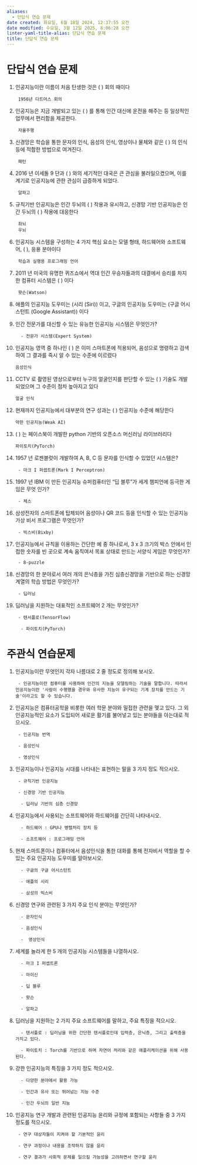 ```yaml
---
aliases:
  - 단답식 연습 문제
date created: 화요일, 6월 18일 2024, 12:37:55 오전
date modified: 수요일, 3월 12일 2025, 8:06:28 오전
linter-yaml-title-alias: 단답식 연습 문제
title: 단답식 연습 문제
---
```


# 단답식 연습 문제

1. 인공지능이란 이름이 처음 탄생한 것은 ( ) 회의 때이다

		1956년 다트머스 회의
2. 인공지능은 지금 개발되고 있는 ( ) 를 통해 인간 대신에 운전을 해주는 등 일상적인 업무에서 편리함을 제공한다.

		자율주행
3. 신경망은 학습을 통한 문자의 인식, 음성의 인식, 영상이나 물체와 같은 ( ) 의 인식등에 적합한 방법으로 여겨진다.

		패턴
4. 2016 년 이세돌 9 단과 ( ) 와의 세기적인 대국은 큰 관심을 불러일으켰으며, 이를 계기로 인공지능에 관한 관심이 급증하게 되었다.

		알파고
5. 규칙기반 인공지능은 인간 두뇌의 ( ) 작용과 유시하고, 신경망 기반 인공지능은 인간 두뇌의 ( ) 작용에 대응한다

		좌뇌
		우뇌
6. 인공지능 시스템을 구성하는 4 가지 핵심 요소는 모델 형태, 하드웨어와 소프트웨어, ( ), 응용 분야이다

		학습과 실행용 프로그래밍 언어
7. 2011 년 미국의 유명한 퀴즈쇼에서 역대 인간 우승자들과의 대결에서 승리를 차지한 컴퓨터 시스템은 ( ) 이다

		왓슨(Watson)
8. 애플의 인공지능 도우미는 (시리 (Siri)) 이고, 구글의 인공지능 도우미는 (구글 어시스턴트 (Google Assistant)) 이다
9. 인간 전문가를 대신할 수 있는 유능한 인공지능 시스템은 무엇인가?

		 - 전문가 시스템(Expert System)

10. 인공지능 영역 중 하나인 ( ) 은 이미 스마트폰에 적용되어, 음성으로 명령하고 검색하여 그 결과를 즉시 알 수 있는 수준에 이르렸다

		음성인식
11. CCTV 로 촬영된 영상으로부터 누구의 얼굴인지를 판단할 수 있는 ( ) 기술도 개발되었으며 그 수준이 점차 높아지고 있다

		얼굴 인식
12. 현재까지 인공지능에서 대부분의 연구 성과는 ( ) 인공지능 수준에 해당한다

		약한 인공지능(Weak AI)
13. ( ) 는 페이스북이 개발한 python 기반의 오픈소스 머신러닝 라이브러리다

		파이토치(PyTorch)
		
14. 1957 년 로젠블럿이 개발하여 A, B, C 등 문자를 인식할 수 있었던 시스템은?

		 - 마크 I 퍼셉트론(Mark I Perceptron)

15. 1997 년 IBM 이 만든 인공지능 슈퍼컴퓨터인 “딥 블루”가 세게 챔피언에 등극한 게임은 무엇 인가?

		 - 체스

16. 삼성전자의 스마트폰에 탑제되어 음성이나 QR 코드 등을 인식할 수 있는 인공지능 가상 비서 프로그램은 무엇인가?

		 - 빅스비(Bixby)

17. 인공지능에서 규칙을 이용하는 간단한 예 중 하나로서, 3 x 3 크기의 박스 안에서 인접한 숫자를 빈 곳으로 계속 움직여서 목표 상태로 만드는 서양식 게임은 무엇인가?

		 - 8-puzzle

18. 신경망의 한 분야로서 여러 개의 은닉층을 가진 심층신경망을 기반으로 하는 신경망 계열의 학습 방법은 무엇인가?

		 - 딥러닝

19. 딥러닝을 지원하는 대표적인 소프트웨어 2 개는 무엇인가?

		 - 텐서플로(TensorFlow)

		  - 파이토치(PyTorch)

# 주관식 연습문제

1. 인공지능이란 무엇인지 각자 나름대로 2 줄 정도로 정의해 보시오.

		- 인공지능이란 컴퓨터를 사용하여 인간의 지능을 모델링하는 기술을 말합니다. 따라서 인공지능이란 '사람이 수행했을 경우와 유사한 지능이 유구되는 기계 장치를 만드는 기술'이라고도 할 수 있습니다.

2. 인공지능은 컴퓨터공학을 비롯한 여러 학문 분야와 밀접한 관련을 맺고 있다. 그 외 인공지능적인 요소가 도입되어 새로운 활기를 불어넣고 있는 분야들을 아는대로 적으시오.

		- 인공지능 번역

		- 음성인식

		- 영상인식

3. 인공지능이나 인공지능 시대를 나타내는 표현하는 말을 3 가지 정도 적으시오.

		- 규칙기반 인공지능

		- 신경망 기반 인공지능

		 - 딥러닝 기반의 심층 신경망

4. 인공지능에서 사용되는 소프트웨어와 하드웨어를 간단히 나타내시오.

		 - 하드웨어 : GPU나 병렬처리 장치 등

		 - 소프트웨어 : 프로그래밍 언어

5. 현재 스마트폰이나 컴퓨터에서 음성인식을 통한 대화를 통해 전자비서 역할을 할 수 있는 주요 인공지능 도우미를 알아보시오.

		 - 구글의 구글 어시스턴트

		 - 애플의 시리

		 - 삼성의 빅스비

6. 신경망 연구와 관련된 3 가지 주요 인식 분야는 무엇인가?

		 - 문자인식

		 - 음성인식

		 -  영상인식

7. 세계를 놀라게 한 5 개의 인공지능 시스템들을 나열하시오.

		 - 마크 I 퍼셉트론

		 - 마이신

		 - 딥 블루

		 - 왓슨
	
		 - 알파고

8. 딥러닝을 지원하는 2 가지 주요 소프트웨어를 말하고, 주요 특징을 적으시오.

		 - 텐서플로 : 딥러닝을 위한 간단한 텐서플로인데 입력층, 은닉층, 그리고 출력층을 가지고 있다.

		 - 파이토치 : Torch를 기반으로 하며 자연어 처리와 같은 애플리케이션을 위해 사용된다.

9. 강한 인공지능의 특징을 3 가지 정도 적으시오.

		 - 다양한 분야에서 활용 가능

		 - 인간과 유사 또는 뛰어넘는 지능 수준

		 - 인간 두뇌의 일반 지능

10. 인공지능 연구 개발과 관련된 인공지능 윤리와 규정에 포함되는 사항들 중 3 가지 정도를 적으시오.

		 - 연구 대상자들이 지켜야 할 기본적인 윤리

		 - 연구 과정이나 내용을 조작하지 않을 윤리
	
		 - 연구 결과가 사회적 문제를 일으킬 가능성을 고려하면서 연구할 윤리
